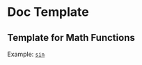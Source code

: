 # Doc Template

## Template for Math Functions

Example: [`sin`](../src/Base.Math/Trigonometry/Sine/sin.md)
